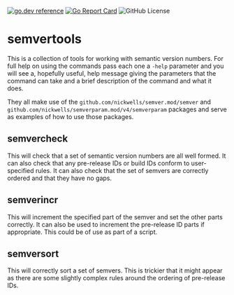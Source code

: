 <!-- Code generated by mkbadge; DO NOT EDIT. START -->
[![go.dev reference](https://img.shields.io/badge/go.dev-reference-green?logo=go)](https://pkg.go.dev/mod/github.com/nickwells/semvertools)
[![Go Report Card](https://goreportcard.com/badge/github.com/nickwells/semvertools)](https://goreportcard.com/report/github.com/nickwells/semvertools)
![GitHub License](https://img.shields.io/github/license/nickwells/semvertools)
<!-- Code generated by mkbadge; DO NOT EDIT. END -->
# semvertools
This is a collection of tools for working with semantic version numbers. For
full help on using the commands pass each one a `-help` parameter and you
will see a, hopefully useful, help message giving the parameters that the
command can take and a brief description of the command and what it does.

They all make use of the `github.com/nickwells/semver.mod/semver` and
`github.com/nickwells/semverparam.mod/v4/semverparam` packages and serve as
examples of how to use those packages.


## semvercheck
This will check that a set of semantic version numbers are all well
formed. It can also check that any pre-release IDs or build IDs conform to
user-specified rules. It can also check that the set of semvers are correctly
ordered and that they have no gaps.

## semverincr
This will increment the specified part of the semver and set the other parts
correctly. It can also be used to increment the pre-release ID parts if
appropriate. This could be of use as part of a script.

## semversort
This will correctly sort a set of semvers. This is trickier that it might
appear as there are some slightly complex rules around the ordering of
pre-release IDs.
